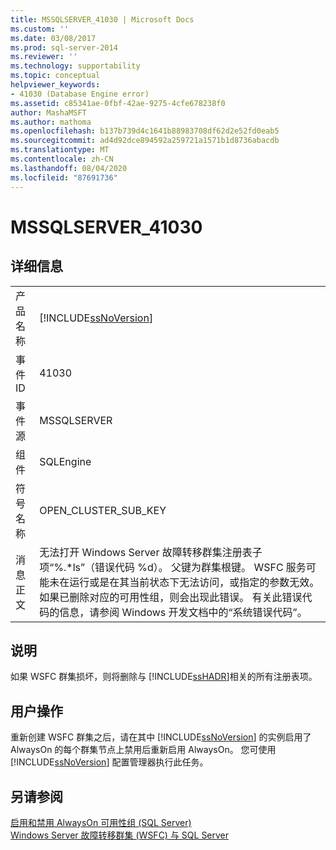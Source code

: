 ```yaml
---
title: MSSQLSERVER_41030 | Microsoft Docs
ms.custom: ''
ms.date: 03/08/2017
ms.prod: sql-server-2014
ms.reviewer: ''
ms.technology: supportability
ms.topic: conceptual
helpviewer_keywords:
- 41030 (Database Engine error)
ms.assetid: c85341ae-0fbf-42ae-9275-4cfe678238f0
author: MashaMSFT
ms.author: mathoma
ms.openlocfilehash: b137b739d4c1641b88983708df62d2e52fd0eab5
ms.sourcegitcommit: ad4d92dce894592a259721a1571b1d8736abacdb
ms.translationtype: MT
ms.contentlocale: zh-CN
ms.lasthandoff: 08/04/2020
ms.locfileid: "87691736"
---
```

# <a name="mssqlserver_41030"></a>MSSQLSERVER_41030
    
## <a name="details"></a>详细信息  
  
|||  
|-|-|  
|产品名称|[!INCLUDE[ssNoVersion](../../includes/ssnoversion-md.md)]|  
|事件 ID|41030|  
|事件源|MSSQLSERVER|  
|组件|SQLEngine|  
|符号名称|OPEN_CLUSTER_SUB_KEY|  
|消息正文|无法打开 Windows Server 故障转移群集注册表子项“%.*ls”（错误代码 %d）。  父键为群集根键。  WSFC 服务可能未在运行或是在其当前状态下无法访问，或指定的参数无效。 如果已删除对应的可用性组，则会出现此错误。 有关此错误代码的信息，请参阅 Windows 开发文档中的“系统错误代码”。|  
  
## <a name="explanation"></a>说明  
 如果 WSFC 群集损坏，则将删除与 [!INCLUDE[ssHADR](../../includes/sshadr-md.md)]相关的所有注册表项。  
  
## <a name="user-action"></a>用户操作  
 重新创建 WSFC 群集之后，请在其中 [!INCLUDE[ssNoVersion](../../includes/ssnoversion-md.md)] 的实例启用了 AlwaysOn 的每个群集节点上禁用后重新启用 AlwaysOn。 您可使用 [!INCLUDE[ssNoVersion](../../includes/ssnoversion-md.md)] 配置管理器执行此任务。  
  
## <a name="see-also"></a>另请参阅  
 [启用和禁用 AlwaysOn 可用性组 &#40;SQL Server&#41;](../../database-engine/availability-groups/windows/enable-and-disable-always-on-availability-groups-sql-server.md)   
 [Windows Server 故障转移群集 (WSFC) 与 SQL Server](../../sql-server/failover-clusters/windows/windows-server-failover-clustering-wsfc-with-sql-server.md)  
  
  
